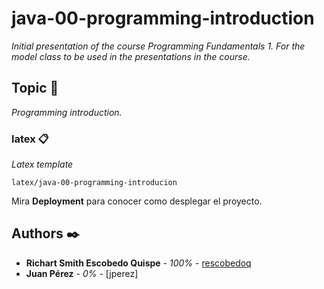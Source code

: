 # java-00-programming-introduction

_Initial presentation of the course Programming Fundamentals 1. For the model class to be used in the presentations in the course._

## Topic 🚀

_Programming introduction._

### latex 📋

_Latex template_

```
latex/java-00-programming-introducion
```

Mira **Deployment** para conocer como desplegar el proyecto.

## Authors ✒️

* **Richart Smith Escobedo Quispe** - *100%* - [rescobedoq](https://github.com/rescobedoq)
* **Juan Pérez** - *0%* - [jperez]
